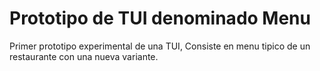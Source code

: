# Prototipo de TUI denominado Menu
Primer prototipo experimental de una TUI, Consiste en menu tipico de un restaurante con una nueva variante.

